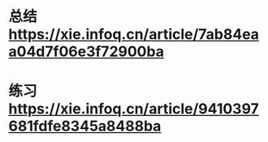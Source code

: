 # 总结  https://xie.infoq.cn/article/7ab84eaa04d7f06e3f72900ba
# 练习  https://xie.infoq.cn/article/9410397681fdfe8345a8488ba
